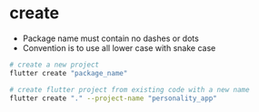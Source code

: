 # create

- Package name must contain no dashes or dots
- Convention is to use all lower case with snake case

```sh
# create a new project
flutter create "package_name"

# create flutter project from existing code with a new name
flutter create "." --project-name "personality_app"
```
